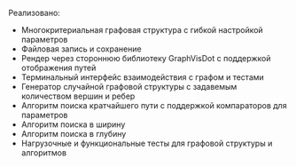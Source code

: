 Реализовано:
 - Многокритериальная графовая структура с гибкой настройкой параметров
 - Файловая запись и сохранение
 - Рендер через стороннюю библиотеку GraphVisDot с поддержкой отображения путей
 - Терминальный интерфейс взаимодействия с графом и тестами
 - Генератор случайной графовой структуры с задавемым количеством вершин и ребер
 - Алгоритм поиска кратчайшего пути с поддержкой компараторов для параметров
 - Алгоритм поиска в ширину
 - Алгоритм поиска в глубину
 - Нагрузочные и функциональные тесты для графовой структуры и алгоритмов
